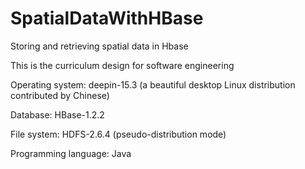 # SpatialDataWithHBase
Storing and retrieving spatial data in Hbase

This is the curriculum design for software engineering

Operating system: deepin-15.3 (a beautiful desktop Linux distribution contributed by Chinese)

Database: HBase-1.2.2

File system: HDFS-2.6.4 (pseudo-distribution mode)

Programming language: Java
